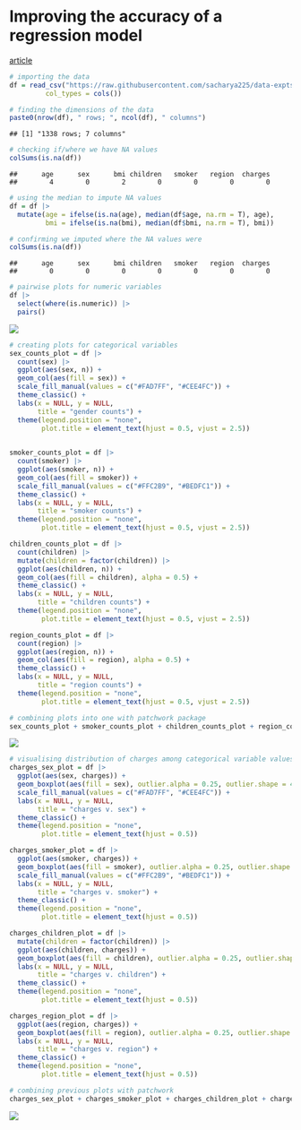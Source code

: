 Improving the accuracy of a regression model
================

[article](https://towardsdatascience.com/how-to-improve-the-accuracy-of-a-regression-model-3517accf8604)

``` r
# importing the data
df = read_csv("https://raw.githubusercontent.com/sacharya225/data-expts/master/Health%20Insurance%20Cost%20Prediction/insurance.csv",
         col_types = cols())
```

``` r
# finding the dimensions of the data
paste0(nrow(df), " rows; ", ncol(df), " columns")
```

    ## [1] "1338 rows; 7 columns"

``` r
# checking if/where we have NA values
colSums(is.na(df))
```

    ##      age      sex      bmi children   smoker   region  charges 
    ##        4        0        2        0        0        0        0

``` r
# using the median to impute NA values
df = df |>
  mutate(age = ifelse(is.na(age), median(df$age, na.rm = T), age),
         bmi = ifelse(is.na(bmi), median(df$bmi, na.rm = T), bmi))

# confirming we imputed where the NA values were
colSums(is.na(df))
```

    ##      age      sex      bmi children   smoker   region  charges 
    ##        0        0        0        0        0        0        0

``` r
# pairwise plots for numeric variables
df |>
  select(where(is.numeric)) |>
  pairs()
```

![](healthcare_accuracy_files/figure-gfm/unnamed-chunk-6-1.png)<!-- -->

``` r
# creating plots for categorical variables
sex_counts_plot = df |>
  count(sex) |>
  ggplot(aes(sex, n)) +
  geom_col(aes(fill = sex)) +
  scale_fill_manual(values = c("#FAD7FF", "#CEE4FC")) +
  theme_classic() +
  labs(x = NULL, y = NULL,
       title = "gender counts") +
  theme(legend.position = "none",
        plot.title = element_text(hjust = 0.5, vjust = 2.5))
  

smoker_counts_plot = df |>
  count(smoker) |>
  ggplot(aes(smoker, n)) +
  geom_col(aes(fill = smoker)) +
  scale_fill_manual(values = c("#FFC2B9", "#BEDFC1")) +
  theme_classic() +
  labs(x = NULL, y = NULL,
       title = "smoker counts") +
  theme(legend.position = "none",
        plot.title = element_text(hjust = 0.5, vjust = 2.5))

children_counts_plot = df |>
  count(children) |>
  mutate(children = factor(children)) |>
  ggplot(aes(children, n)) +
  geom_col(aes(fill = children), alpha = 0.5) +
  theme_classic() +
  labs(x = NULL, y = NULL,
       title = "children counts") +
  theme(legend.position = "none",
        plot.title = element_text(hjust = 0.5, vjust = 2.5))

region_counts_plot = df |>
  count(region) |>
  ggplot(aes(region, n)) +
  geom_col(aes(fill = region), alpha = 0.5) +
  theme_classic() +
  labs(x = NULL, y = NULL,
       title = "region counts") +
  theme(legend.position = "none",
        plot.title = element_text(hjust = 0.5, vjust = 2.5))
```

``` r
# combining plots into one with patchwork package
sex_counts_plot + smoker_counts_plot + children_counts_plot + region_counts_plot
```

![](healthcare_accuracy_files/figure-gfm/unnamed-chunk-8-1.png)<!-- -->

``` r
# visualising distribution of charges among categorical variable values
charges_sex_plot = df |>
  ggplot(aes(sex, charges)) +
  geom_boxplot(aes(fill = sex), outlier.alpha = 0.25, outlier.shape = 4) +
  scale_fill_manual(values = c("#FAD7FF", "#CEE4FC")) +
  labs(x = NULL, y = NULL,
       title = "charges v. sex") +
  theme_classic() +
  theme(legend.position = "none",
        plot.title = element_text(hjust = 0.5))

charges_smoker_plot = df |>
  ggplot(aes(smoker, charges)) +
  geom_boxplot(aes(fill = smoker), outlier.alpha = 0.25, outlier.shape = 4) +
  scale_fill_manual(values = c("#FFC2B9", "#BEDFC1")) +
  labs(x = NULL, y = NULL,
       title = "charges v. smoker") +
  theme_classic() +
  theme(legend.position = "none",
        plot.title = element_text(hjust = 0.5))

charges_children_plot = df |>
  mutate(children = factor(children)) |>
  ggplot(aes(children, charges)) +
  geom_boxplot(aes(fill = children), outlier.alpha = 0.25, outlier.shape = 4, alpha = 0.5) +
  labs(x = NULL, y = NULL,
       title = "charges v. children") +
  theme_classic() +
  theme(legend.position = "none",
        plot.title = element_text(hjust = 0.5))

charges_region_plot = df |>
  ggplot(aes(region, charges)) +
  geom_boxplot(aes(fill = region), outlier.alpha = 0.25, outlier.shape = 4, alpha = 0.5) +
  labs(x = NULL, y = NULL,
       title = "charges v. region") +
  theme_classic() +
  theme(legend.position = "none",
        plot.title = element_text(hjust = 0.5))
```

``` r
# combining previous plots with patchwork
charges_sex_plot + charges_smoker_plot + charges_children_plot + charges_region_plot
```

![](healthcare_accuracy_files/figure-gfm/unnamed-chunk-10-1.png)<!-- -->

